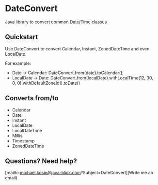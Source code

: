 # DateConvert

Java library to convert common Date/Time classes

## Quickstart

Use DateConvert to convert Calendar, Instant, ZonedDateTime and even LocalDate.

For example:
- Date -> Calendar: DateConvert.from(date).toCalendar();
- LocalDate -> Date: DateConvert.from(localDate).withLocalTime(12, 30, 0, 0).withDefaultZoneId().toDate()

## Converts from/to
- Calendar
- Date
- Instant
- LocalDate
- LocalDateTime
- Millis
- Timestamp
- ZonedDateTime

## Questions? Need help?
[mailto:michael.kosin@java-blick.com?Subject=DateConvert](Write me an email)



